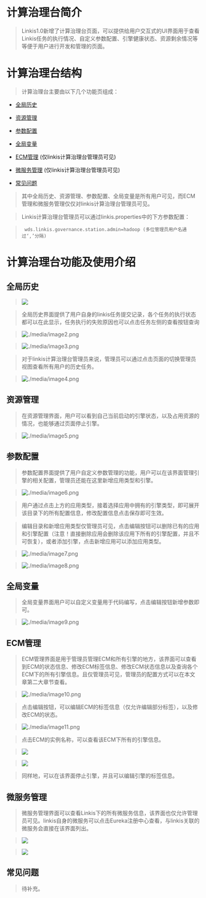 计算治理台简介
==============

>   Linkis1.0新增了计算治理台页面，可以提供给用户交互式的UI界面用于查看Linkis任务的执行情况、自定义参数配置、引擎健康状态、资源剩余情况等等便于用户进行开发和管理的页面。

计算治理台结构
==============

>   计算治理台主要由以下几个功能页组成：

-   [全局历史](#全局历史)

-   [资源管理](#资源管理)

-   [参数配置](#参数配置)

-   [全局变量](#全局变量)

-   [ECM管理](#ECM管理) (仅linkis计算治理台管理员可见)

-   [微服务管理](#微服务管理) (仅linkis计算治理台管理员可见)

-   [常见问题](#常见问题)

>   其中全局历史、资源管理、参数配置、全局变量是所有用户可见，而ECM管理和微服务管理仅仅对linkis计算治理台管理员可见。

>   Linkis计算治理台管理员可以通过linkis.properties中的下方参数配置：

>  `` wds.linkis.governance.station.admin=hadoop (多位管理员用户名通过‘,’分隔)``

计算治理台功能及使用介绍
========================

全局历史
--------

>   ![](Images/全局历史界面.png)


>   全局历史界面提供了用户自身的linkis任务提交记录，各个任务的执行状态都可以在此显示，任务执行的失败原因也可以点击任务左侧的查看按钮查询

>   ![./media/image2.png](Images/全局历史查询按钮.png)


>   ![./media/image3.png](Images/单个任务的任务执行日志.png)


>   对于linkis计算治理台管理员来说，管理员可以通过点击页面的切换管理员视图查看所有用户的历史任务。

>   ![./media/image4.png](Images/管理员视图.png)


资源管理
--------

>   在资源管理界面，用户可以看到自己当前启动的引擎状态，以及占用资源的情况，也能够通过页面停止引擎。

>   ![./media/image5.png](Images/资源管理界面.png)


参数配置
--------

>   参数配置界面提供了用户自定义参数管理的功能，用户可以在该界面管理引擎的相关配置，管理员还能在这里新增应用类型和引擎。

>   ![./media/image6.png](Images/参数配置界面.png)


>   用户通过点击上方的应用类型，接着选择应用中拥有的引擎类型，即可展开该目录下的所有配置信息，修改配置信息点击保存即可生效。

>   编辑目录和新增应用类型仅管理员可见，点击编辑按钮可以删除已有的应用和引擎配置（注意！直接删除应用会删除该应用下所有的引擎配置，并且不可恢复），或者添加引擎，点击新增应用可以添加应用类型。

>   ![./media/image7.png](Images/编辑目录.png)


>   ![./media/image8.png](Images/新增应用类型.png)


全局变量
--------

>   全局变量界面用户可以自定义变量用于代码编写，点击编辑按钮新增参数即可。

>   ![./media/image9.png](Images/全局变量界面.png)


ECM管理
-------

>   ECM管理界面是用于管理员管理ECM和所有引擎的地方，该界面可以查看到ECM的状态信息、修改ECM标签信息、修改ECM状态信息以及查询各个ECM下的所有引擎信息。且仅管理员可见，管理员的配置方式可以在本文章第二大章节查看。

>   ![./media/image10.png](Images/ECM管理界面.png)


>   点击编辑按钮，可以编辑ECM的标签信息（仅允许编辑部分标签），以及修改ECM的状态。

>   ![./media/image11.png](Images/ECM编辑界面.png)


>   点击ECM的实例名称，可以查看该ECM下所有的引擎信息。

>   ![](Images/点击实例名称查看引擎信息.png)

>   ![](Images/ECM下所有的引擎信息.png)

>   同样地，可以在该界面停止引擎，并且可以编辑引擎的标签信息。

微服务管理
----------

>   微服务管理界面可以查看Linkis下的所有微服务信息，该界面也仅允许管理员可见。linkis自身的微服务可以点击Eureka注册中心查看，与linkis关联的微服务会直接在该界面列出。

>   ![](Images/微服务管理界面.png)

>   ![](Images/Eureka注册中心.png)

常见问题
--------

>   待补充。
